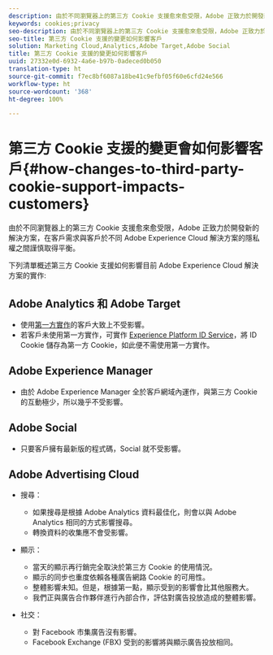 ```yaml
---
description: 由於不同瀏覽器上的第三方 Cookie 支援愈來愈受限，Adobe 正致力於開發新的解決方案，在客戶需求與客戶於不同 Adobe Experience Cloud 解決方案的隱私權之間謹慎取得平衡。
keywords: cookies;privacy
seo-description: 由於不同瀏覽器上的第三方 Cookie 支援愈來愈受限，Adobe 正致力於開發新的解決方案，在客戶需求與客戶於不同 Adobe Experience Cloud 解決方案的隱私權之間謹慎取得平衡。
seo-title: 第三方 Cookie 支援的變更如何影響客戶
solution: Marketing Cloud,Analytics,Adobe Target,Adobe Social
title: 第三方 Cookie 支援的變更如何影響客戶
uuid: 27332e0d-6932-4a6e-b97b-0adeced0b050
translation-type: ht
source-git-commit: f7ec8bf6087a18be41c9efbf05f60e6cfd24e566
workflow-type: ht
source-wordcount: '368'
ht-degree: 100%

---
```



# 第三方 Cookie 支援的變更會如何影響客戶{#how-changes-to-third-party-cookie-support-impacts-customers}

由於不同瀏覽器上的第三方 Cookie 支援愈來愈受限，Adobe 正致力於開發新的解決方案，在客戶需求與客戶於不同 Adobe Experience Cloud 解決方案的隱私權之間謹慎取得平衡。

下列清單概述第三方 Cookie 支援如何影響目前 Adobe Experience Cloud 解決方案的實作:

## Adobe Analytics 和 Adobe Target

* 使用[第一方實作](/help/interface/cookies/cookies-first-party.md)的客戶大致上不受影響。
* 若客戶未使用第一方實作，可實作 [Experience Platform ID Service](https://docs.adobe.com/content/help/en/id-service/using/implementation-guides/implementation-guides.html)，將 ID Cookie 儲存為第一方 Cookie，如此便不需使用第一方實作。

## Adobe Experience Manager

* 由於 Adobe Experience Manager 全於客戶網域內運作，與第三方 Cookie 的互動極少，所以幾乎不受影響。

## Adobe Social

* 只要客戶擁有最新版的程式碼，Social 就不受影響。

## Adobe Advertising Cloud

* 搜尋：

   * 如果搜尋是根據 Adobe Analytics 資料最佳化，則會以與 Adobe Analytics 相同的方式影響搜尋。
   * 轉換資料的收集應不會受影響。

* 顯示：

   * 當天的顯示再行銷完全取決於第三方 Cookie 的使用情況。
   * 顯示的同步也重度依賴各種廣告網路 Cookie 的可用性。
   * 整體影響未知。但是，根據第一點，顯示受到的影響會比其他服務大。
   * 我們正與廣告合作夥伴進行內部合作，評估對廣告投放造成的整體影響。

* 社交：

   * 對 Facebook 市集廣告沒有影響。
   * Facebook Exchange (FBX) 受到的影響將與顯示廣告投放相同。
